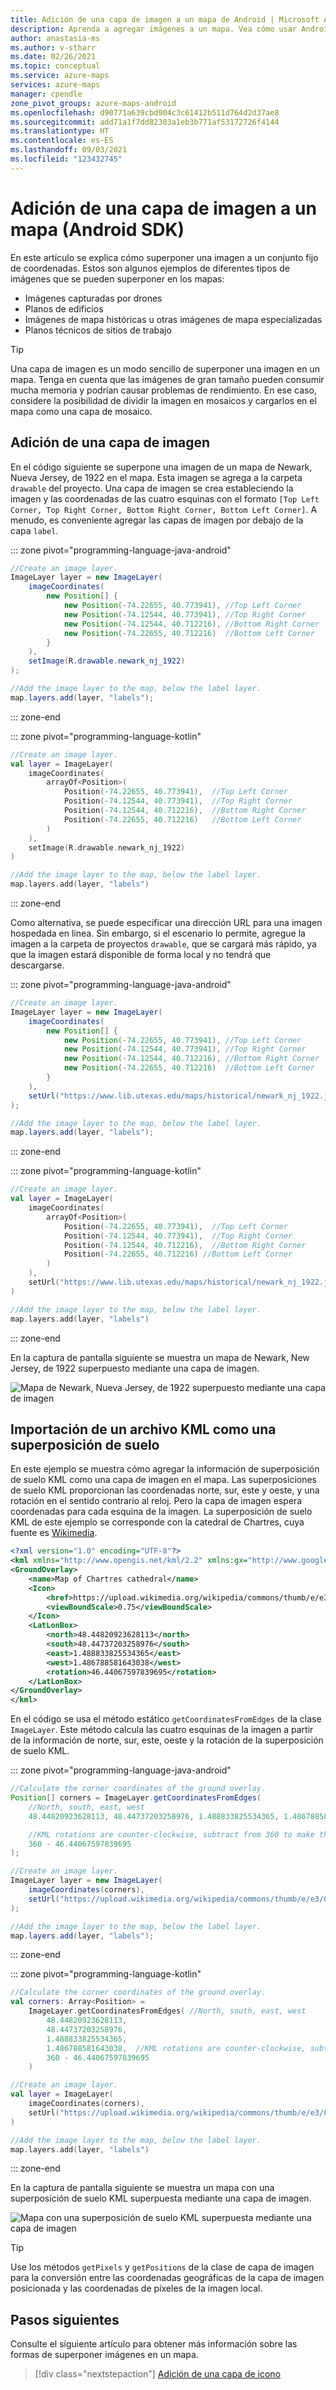 ```yaml
---
title: Adición de una capa de imagen a un mapa de Android | Microsoft Azure Maps
description: Aprenda a agregar imágenes a un mapa. Vea cómo usar Android SDK de Azure Maps para personalizar las capas de imagen y superponer imágenes en conjuntos fijos de coordenadas.
author: anastasia-ms
ms.author: v-stharr
ms.date: 02/26/2021
ms.topic: conceptual
ms.service: azure-maps
services: azure-maps
manager: cpendle
zone_pivot_groups: azure-maps-android
ms.openlocfilehash: d90771a639cbd904c3c61412b511d764d2d37ae8
ms.sourcegitcommit: add71a1f7dd82303a1eb3b771af53172726f4144
ms.translationtype: HT
ms.contentlocale: es-ES
ms.lasthandoff: 09/03/2021
ms.locfileid: "123432745"
---
```

# <a name="add-an-image-layer-to-a-map-android-sdk"></a>Adición de una capa de imagen a un mapa (Android SDK)

En este artículo se explica cómo superponer una imagen a un conjunto fijo de coordenadas. Estos son algunos ejemplos de diferentes tipos de imágenes que se pueden superponer en los mapas:

* Imágenes capturadas por drones
* Planos de edificios
* Imágenes de mapa históricas u otras imágenes de mapa especializadas
* Planos técnicos de sitios de trabajo

> [!TIP]
> Una capa de imagen es un modo sencillo de superponer una imagen en un mapa. Tenga en cuenta que las imágenes de gran tamaño pueden consumir mucha memoria y podrían causar problemas de rendimiento. En ese caso, considere la posibilidad de dividir la imagen en mosaicos y cargarlos en el mapa como una capa de mosaico.

## <a name="add-an-image-layer"></a>Adición de una capa de imagen

En el código siguiente se superpone una imagen de un mapa de Newark, Nueva Jersey, de 1922 en el mapa. Esta imagen se agrega a la carpeta `drawable` del proyecto. Una capa de imagen se crea estableciendo la imagen y las coordenadas de las cuatro esquinas con el formato `[Top Left Corner, Top Right Corner, Bottom Right Corner, Bottom Left Corner]`. A menudo, es conveniente agregar las capas de imagen por debajo de la capa `label`.

::: zone pivot="programming-language-java-android"

```java
//Create an image layer.
ImageLayer layer = new ImageLayer(
    imageCoordinates(
        new Position[] {
            new Position(-74.22655, 40.773941), //Top Left Corner
            new Position(-74.12544, 40.773941), //Top Right Corner
            new Position(-74.12544, 40.712216), //Bottom Right Corner
            new Position(-74.22655, 40.712216)  //Bottom Left Corner
        }
    ),
    setImage(R.drawable.newark_nj_1922)
);

//Add the image layer to the map, below the label layer.
map.layers.add(layer, "labels");
```

::: zone-end

::: zone pivot="programming-language-kotlin"

```kotlin
//Create an image layer.
val layer = ImageLayer(
    imageCoordinates(
        arrayOf<Position>(
            Position(-74.22655, 40.773941),  //Top Left Corner
            Position(-74.12544, 40.773941),  //Top Right Corner
            Position(-74.12544, 40.712216),  //Bottom Right Corner
            Position(-74.22655, 40.712216)   //Bottom Left Corner
        )
    ),
    setImage(R.drawable.newark_nj_1922)
)

//Add the image layer to the map, below the label layer.
map.layers.add(layer, "labels")
```

::: zone-end

Como alternativa, se puede especificar una dirección URL para una imagen hospedada en línea. Sin embargo, si el escenario lo permite, agregue la imagen a la carpeta de proyectos `drawable`, que se cargará más rápido, ya que la imagen estará disponible de forma local y no tendrá que descargarse.

::: zone pivot="programming-language-java-android"

```java
//Create an image layer.
ImageLayer layer = new ImageLayer(
    imageCoordinates(
        new Position[] {
            new Position(-74.22655, 40.773941), //Top Left Corner
            new Position(-74.12544, 40.773941), //Top Right Corner
            new Position(-74.12544, 40.712216), //Bottom Right Corner
            new Position(-74.22655, 40.712216)  //Bottom Left Corner
        }
    ),
    setUrl("https://www.lib.utexas.edu/maps/historical/newark_nj_1922.jpg")
);

//Add the image layer to the map, below the label layer.
map.layers.add(layer, "labels");
```

::: zone-end

::: zone pivot="programming-language-kotlin"

```kotlin
//Create an image layer.
val layer = ImageLayer(
    imageCoordinates(
        arrayOf<Position>(
            Position(-74.22655, 40.773941),  //Top Left Corner
            Position(-74.12544, 40.773941),  //Top Right Corner
            Position(-74.12544, 40.712216),  //Bottom Right Corner
            Position(-74.22655, 40.712216) //Bottom Left Corner
        )
    ),
    setUrl("https://www.lib.utexas.edu/maps/historical/newark_nj_1922.jpg")
)

//Add the image layer to the map, below the label layer.
map.layers.add(layer, "labels")
```

::: zone-end

En la captura de pantalla siguiente se muestra un mapa de Newark, New Jersey, de 1922 superpuesto mediante una capa de imagen.

![Mapa de Newark, Nueva Jersey, de 1922 superpuesto mediante una capa de imagen](media/map-add-image-layer-android/android-image-layer.gif)

## <a name="import-a-kml-file-as-ground-overlay"></a>Importación de un archivo KML como una superposición de suelo

En este ejemplo se muestra cómo agregar la información de superposición de suelo KML como una capa de imagen en el mapa. Las superposiciones de suelo KML proporcionan las coordenadas norte, sur, este y oeste, y una rotación en el sentido contrario al reloj. Pero la capa de imagen espera coordenadas para cada esquina de la imagen. La superposición de suelo KML de este ejemplo se corresponde con la catedral de Chartres, cuya fuente es [Wikimedia](https://commons.wikimedia.org/wiki/File:Chartres.svg/overlay.kml).

```xml
<?xml version="1.0" encoding="UTF-8"?>
<kml xmlns="http://www.opengis.net/kml/2.2" xmlns:gx="http://www.google.com/kml/ext/2.2" xmlns:kml="http://www.opengis.net/kml/2.2" xmlns:atom="http://www.w3.org/2005/Atom">
<GroundOverlay>
    <name>Map of Chartres cathedral</name>
    <Icon>
        <href>https://upload.wikimedia.org/wikipedia/commons/thumb/e/e3/Chartres.svg/1600px-Chartres.svg.png</href>
        <viewBoundScale>0.75</viewBoundScale>
    </Icon>
    <LatLonBox>
        <north>48.44820923628113</north>
        <south>48.44737203258976</south>
        <east>1.488833825534365</east>
        <west>1.486788581643038</west>
        <rotation>46.44067597839695</rotation>
    </LatLonBox>
</GroundOverlay>
</kml>
```

En el código se usa el método estático `getCoordinatesFromEdges` de la clase `ImageLayer`. Este método calcula las cuatro esquinas de la imagen a partir de la información de norte, sur, este, oeste y la rotación de la superposición de suelo KML.

::: zone pivot="programming-language-java-android"

```java
//Calculate the corner coordinates of the ground overlay.
Position[] corners = ImageLayer.getCoordinatesFromEdges(
    //North, south, east, west
    48.44820923628113, 48.44737203258976, 1.488833825534365, 1.486788581643038,

    //KML rotations are counter-clockwise, subtract from 360 to make them clockwise.
    360 - 46.44067597839695
);

//Create an image layer.
ImageLayer layer = new ImageLayer(
    imageCoordinates(corners),
    setUrl("https://upload.wikimedia.org/wikipedia/commons/thumb/e/e3/Chartres.svg/1600px-Chartres.svg.png")
);

//Add the image layer to the map, below the label layer.
map.layers.add(layer, "labels");
```

::: zone-end

::: zone pivot="programming-language-kotlin"

```kotlin
//Calculate the corner coordinates of the ground overlay.
val corners: Array<Position> =
    ImageLayer.getCoordinatesFromEdges( //North, south, east, west
        48.44820923628113,
        48.44737203258976,
        1.488833825534365,
        1.486788581643038,  //KML rotations are counter-clockwise, subtract from 360 to make them clockwise.
        360 - 46.44067597839695
    )

//Create an image layer.
val layer = ImageLayer(
    imageCoordinates(corners),
    setUrl("https://upload.wikimedia.org/wikipedia/commons/thumb/e/e3/Chartres.svg/1600px-Chartres.svg.png")
)

//Add the image layer to the map, below the label layer.
map.layers.add(layer, "labels")
```

::: zone-end

En la captura de pantalla siguiente se muestra un mapa con una superposición de suelo KML superpuesta mediante una capa de imagen.

![Mapa con una superposición de suelo KML superpuesta mediante una capa de imagen](media/map-add-image-layer-android/android-ground-overlay.jpg)

> [!TIP]
> Use los métodos `getPixels` y `getPositions` de la clase de capa de imagen para la conversión entre las coordenadas geográficas de la capa de imagen posicionada y las coordenadas de píxeles de la imagen local.

## <a name="next-steps"></a>Pasos siguientes

Consulte el siguiente artículo para obtener más información sobre las formas de superponer imágenes en un mapa.

> [!div class="nextstepaction"]
> [Adición de una capa de icono](how-to-add-tile-layer-android-map.md)
